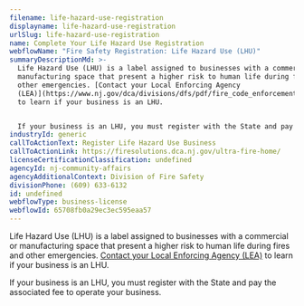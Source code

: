 ```yaml
---
filename: life-hazard-use-registration
displayname: life-hazard-use-registration
urlSlug: life-hazard-use-registration
name: Complete Your Life Hazard Use Registration
webflowName: "Fire Safety Registration: Life Hazard Use (LHU)"
summaryDescriptionMd: >-
  Life Hazard Use (LHU) is a label assigned to businesses with a commercial or
  manufacturing space that present a higher risk to human life during fires and
  other emergencies. [Contact your Local Enforcing Agency
  (LEA)](https://www.nj.gov/dca/divisions/dfs/pdf/fire_code_enforcement_director.pdf)
  to learn if your business is an LHU.


  If your business is an LHU, you must register with the State and pay the associated fee to operate your business.
industryId: generic
callToActionText: Register Life Hazard Use Business
callToActionLink: https://firesolutions.dca.nj.gov/ultra-fire-home/
licenseCertificationClassification: undefined
agencyId: nj-community-affairs
agencyAdditionalContext: Division of Fire Safety
divisionPhone: (609) 633-6132
id: undefined
webflowType: business-license
webflowId: 65708fb0a29ec3ec595eaa57
---
```

Life Hazard Use (LHU) is a label assigned to businesses with a commercial or manufacturing space that present a higher risk to human life during fires and other emergencies. [Contact your Local Enforcing Agency (LEA)](https://www.nj.gov/dca/divisions/dfs/pdf/fire_code_enforcement_director.pdf) to learn if your business is an LHU.

If your business is an LHU, you must register with the State and pay the associated fee to operate your business.